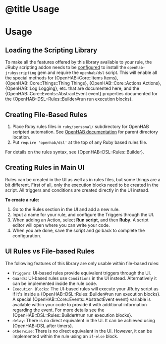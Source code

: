 # @title Usage

# Usage

## Loading the Scripting Library

To make all the features offered by this library available to your rule, the JRuby scripting addon needs to
be [configured](docs/installation.md#from-the-user-interface) to install the `openhab-jrubyscripting` gem and
require the `openhab/dsl` script. This will enable all the special methods for {OpenHAB::Core::Items Items},
{OpenHAB::Core::Things::Thing Things}, {OpenHAB::Core::Actions Actions}, {OpenHAB::Log Logging}, etc. that are documented here,
and the {OpenHAB::Core::Events::AbstractEvent event} properties documented for the 
{OpenHAB::DSL::Rules::Builder#run run execution blocks}.

## Creating File-Based Rules

1. Place Ruby rules files in `ruby/personal/` subdirectory for OpenHAB scripted automation.  See [OpenHAB documentation](https://www.openhab.org/docs/configuration/jsr223.html#script-locations) for parent directory location.
2. Put `require 'openhab/dsl'` at the top of any Ruby based rules file.

For details on the rules syntax, see {OpenHAB::DSL::Rules::Builder}.

## Creating Rules in Main UI

Rules can be created in the UI as well as in rules files, but some things are a bit different.
First of all, only the execution blocks need to be created in the script. All triggers and conditions
are created directly in the UI instead.

**To create a rule:**

1. Go to the Rules section in the UI and add a new rule.
2. Input a name for your rule, and configure the Triggers through the UI.
3. When adding an Action, select **Run script**, and then **Ruby**. A script editor will open where you can write your code.
4. When you are done, save the script and go back to complete the configuration.

## UI Rules vs File-based Rules

The following features of this library are only usable within file-based rules:

* `Triggers`: UI-based rules provide equivalent triggers through the UI.
* `Guards`: UI-based rules use `Conditions` in the UI instead. Alternatively it can be implemented inside the rule code.
* `Execution Blocks`: The UI-based rules will execute your JRuby script as if it's inside a {OpenHAB::DSL::Rules::Builder#run run execution blocks}. 
A special {OpenHAB::Core::Events::AbstractEvent event} variable is available within your code to provide it with additional information regarding the event. 
For more details see the {OpenHAB::DSL::Rules::Builder#run run execution blocks}.
* `delay`: There is no direct equivalent in the UI. It can be achieved using {OpenHAB::DSL.after timers}.
* `otherwise`: There is no direct equivalent in the UI. However, it can be implemented within the rule using an `if-else` block.
